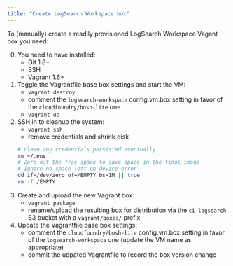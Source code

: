 ```yaml
---
title: "Create LogSearch Workspace box"
---
```


To (manually) create a readily provisioned LogSearch Workspace Vagant box you need:

0. You need to have installed:
    * Git 1.8+
    * SSH
    * Vagrant 1.6+
0. Toggle the Vagrantfile base box settings and start the VM:
    * `vagrant destroy`
    * comment the `logsearch-workspace` config.vm.box setting in favor of the `cloudfoundry/bosh-lite` one
    * `vagrant up`
0. SSH in to cleanup the system:
    * `vagrant ssh`
    * remove credentials and shrink disk
	```bash
	# clean any credentials persisted eventually
	rm ~/.env
	# Zero out the free space to save space in the final image
	# Ignore no space left on device error
	dd if=/dev/zero of=/EMPTY bs=1M || true
	rm -f /EMPTY
	```
0. Create and upload the new Vagrant box:
    * `vagrant package`
    * rename/upload the resulting box for distribution via the `ci-logsearch` S3 bucket with a `vagrant/boxes/` prefix
0. Update the Vagrantfile base box settings:
    * comment the `cloudfoundry/bosh-lite` config.vm.box setting in favor of the `logsearch-workspace` one (update the VM name as appropriate)
    * commit the udpated Vagrantfile to record the box version change
